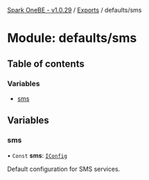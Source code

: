 [Spark OneBE - v1.0.29](../README.md) / [Exports](../modules.md) / defaults/sms

# Module: defaults/sms

## Table of contents

### Variables

- [sms](defaults_sms.md#sms)

## Variables

### sms

• `Const` **sms**: [`IConfig`](../interfaces/System_IConfig.IConfig.md)

Default configuration for SMS services.

